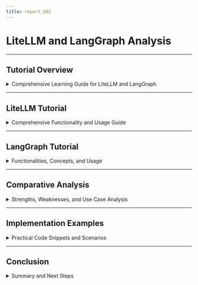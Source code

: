 ```yaml
---
title: report_b02
---
```


# LiteLLM and LangGraph Analysis

---

## Tutorial Overview

<details>
<summary>Comprehensive Learning Guide for LiteLLM and LangGraph</summary>

---

- **Purpose**: Create dual tutorials for LiteLLM and LangGraph, including a comparative analysis.  
- **Scope**: Cover functionality, usage, strengths, weaknesses, and practical implementation examples.  
- **Target audience**: Data scientists, ML engineers, and developers exploring LLM tools.  
- **Key outcomes**: Understanding of LiteLLM and LangGraph, their use cases, and implementation best practices.  

#### Learning Objectives

- **Tool-specific knowledge**: Master LiteLLM and LangGraph functionalities.  
- **Comparative analysis**: Understand the differences, strengths, and weaknesses of both tools.  
- **Practical skills**: Implement solutions using LiteLLM and LangGraph with Python examples.  
- **Decision-making**: Choose the right tool for specific use cases.  

---

#### Tutorial Structure

- **LiteLLM tutorial**: Comprehensive functionality and usage guide with Python examples.  
- **LangGraph tutorial**: Functionalities, concepts, and usage with Python examples.  
- **Comparison report**: Strengths, weaknesses, and use case analysis.  
- **Implementation examples**: Practical code snippets and scenarios.  

---

</details>

---

## LiteLLM Tutorial

<details>
<summary>Comprehensive Functionality and Usage Guide</summary>

---

- **Overview**: LiteLLM is a lightweight library for interacting with large language models.  
- **Key features**: Simplified API, multi-model support, and efficient resource usage.  
- **Installation**:
  ```bash
  pip install litellm
  ```

#### Basic Usage

- **Example: Text generation**:
  ```python
  from litellm import LiteLLM

  # Initialize LiteLLM with OpenAI API key
  llm = LiteLLM(api_key="your_openai_api_key")

  # Generate text
  response = llm.generate(
      prompt="Write a short story about AI and humanity.",
      max_tokens=100
  )
  print(response)
  ```

- **Example: Summarization**:
  ```python
  summary = llm.summarize(
      text="""
      Artificial intelligence (AI) is intelligence demonstrated by machines, in contrast to the natural intelligence displayed by humans and animals.
      """
  )
  print(summary)
  ```

#### Advanced Features

- **Fine-tuning**: Customize models for specific tasks.  
- **Batch processing**: Efficiently handle multiple requests.  
- **Integration**: Seamless integration with other ML pipelines.  

---

</details>

---

## LangGraph Tutorial

<details>
<summary>Functionalities, Concepts, and Usage</summary>

---

- **Overview**: LangGraph is a framework for building and managing language model workflows.  
- **Key features**: Workflow orchestration, modular design, and scalability.  
- **Installation**:
  ```bash
  pip install langgraph
  ```

#### Basic Usage

- **Example: Workflow creation**:
  ```python
  from langgraph import Workflow

  # Define a simple workflow
  workflow = Workflow()
  workflow.add_task(
      name="Generate Text",
      task=lambda: "Hello, this is a generated text."
  )

  # Execute workflow
  result = workflow.run()
  print(result)
  ```

- **Example: Multi-step workflow**:
  ```python
  workflow.add_task(
      name="Summarize Text",
      task=lambda: "This is a summary of the generated text."
  )
  result = workflow.run()
  print(result)
  ```

#### Advanced Features

- **Custom modules**: Extend functionality with custom tasks.  
- **Parallel execution**: Optimize workflows for performance.  
- **Monitoring**: Track workflow execution and performance.  

---

</details>

---

## Comparative Analysis

<details>
<summary>Strengths, Weaknesses, and Use Case Analysis</summary>

---

- **LiteLLM**:
  - **Strengths**: Lightweight, easy to use, supports multiple models.  
  - **Weaknesses**: Limited workflow capabilities, less modular.  
  - **Best use cases**: Quick prototyping, simple LLM interactions.  

- **LangGraph**:
  - **Strengths**: Workflow orchestration, modular design, scalability.  
  - **Weaknesses**: Steeper learning curve, more complex setup.  
  - **Best use cases**: Complex workflows, multi-step processes.  

#### Selection Criteria

- **Project complexity**: Choose LiteLLM for simple tasks, LangGraph for complex workflows.  
- **Scalability needs**: LangGraph is better suited for large-scale projects.  
- **Ease of use**: LiteLLM is more beginner-friendly.  

---

</details>

---

## Implementation Examples

<details>
<summary>Practical Code Snippets and Scenarios</summary>

---

- **Scenario 1: Text generation with LiteLLM**:
  ```python
  response = llm.generate(prompt="Explain quantum computing in simple terms.")
  print(response)
  ```

- **Scenario 2: Workflow orchestration with LangGraph**:
  ```python
  workflow = Workflow()
  workflow.add_task(
      name="Generate Explanation",
      task=lambda: "Quantum computing uses quantum bits (qubits) to perform calculations."
  )
  workflow.add_task(
      name="Summarize Explanation",
      task=lambda: "Quantum computing is based on qubits."
  )
  result = workflow.run()
  print(result)
  ```

---

</details>

---

## Conclusion

<details>
<summary>Summary and Next Steps</summary>

---

- **Key learnings**: LiteLLM is ideal for simple tasks, while LangGraph excels in complex workflows.  
- **Implementation approach**: Start with LiteLLM for quick results, transition to LangGraph for advanced needs.  
- **Future exploration**: Experiment with combining both tools for hybrid solutions.  

---

</details>
